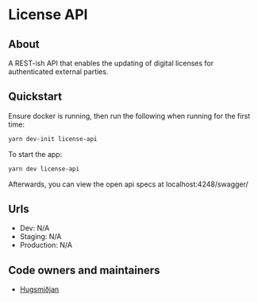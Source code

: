 # License API

## About

A REST-ish API that enables the updating of digital licenses for authenticated external parties.

## Quickstart

Ensure docker is running, then run the following when running for the first time:

```bash
yarn dev-init license-api
```

To start the app:

```bash
yarn dev license-api
```

Afterwards, you can view the open api specs at localhost:4248/swagger/

## Urls

- Dev: N/A
- Staging: N/A
- Production: N/A

## Code owners and maintainers

- [Hugsmiðjan](https://github.com/orgs/island-is/teams/hugsmidjan/members)
